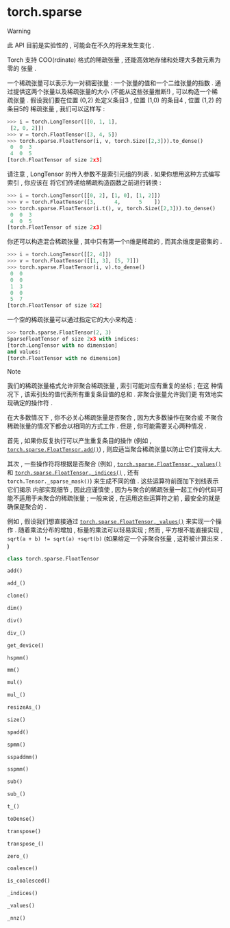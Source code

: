 # torch.sparse

Warning

此 API 目前是实验性的 , 可能会在不久的将来发生变化 .

Torch 支持 COO(rdinate) 格式的稀疏张量 , 还能高效地存储和处理大多数元素为零的 张量 .

一个稀疏张量可以表示为一对稠密张量 : 一个张量的值和一个二维张量的指数 . 通过提供这两个张量以及稀疏张量的大小 (不能从这些张量推断!) , 可以构造一个稀疏张量 . 假设我们要在位置 (0,2) 处定义条目3 , 位置 (1,0) 的条目4 , 位置 (1,2) 的条目5的 稀疏张量 , 我们可以这样写 :

```py
>>> i = torch.LongTensor([[0, 1, 1],
 [2, 0, 2]])
>>> v = torch.FloatTensor([3, 4, 5])
>>> torch.sparse.FloatTensor(i, v, torch.Size([2,3])).to_dense()
 0  0  3
 4  0  5
[torch.FloatTensor of size 2x3]

```

请注意 , LongTensor 的传入参数不是索引元组的列表 . 如果你想用这种方式编写索引 , 你应该在 将它们传递给稀疏构造函数之前进行转换 :

```py
>>> i = torch.LongTensor([[0, 2], [1, 0], [1, 2]])
>>> v = torch.FloatTensor([3,      4,      5    ])
>>> torch.sparse.FloatTensor(i.t(), v, torch.Size([2,3])).to_dense()
 0  0  3
 4  0  5
[torch.FloatTensor of size 2x3]

```

你还可以构造混合稀疏张量 , 其中只有第一个n维是稀疏的 , 而其余维度是密集的 .

```py
>>> i = torch.LongTensor([[2, 4]])
>>> v = torch.FloatTensor([[1, 3], [5, 7]])
>>> torch.sparse.FloatTensor(i, v).to_dense()
 0  0
 0  0
 1  3
 0  0
 5  7
[torch.FloatTensor of size 5x2]

```

一个空的稀疏张量可以通过指定它的大小来构造 :

```py
>>> torch.sparse.FloatTensor(2, 3)
SparseFloatTensor of size 2x3 with indices:
[torch.LongTensor with no dimension]
and values:
[torch.FloatTensor with no dimension]

```

Note

我们的稀疏张量格式允许非聚合稀疏张量 , 索引可能对应有重复的坐标 ; 在这 种情况下 , 该索引处的值代表所有重复条目值的总和 . 非聚合张量允许我们更 有效地实现确定的操作符 .

在大多数情况下 , 你不必关心稀疏张量是否聚合 , 因为大多数操作在聚合或 不聚合稀疏张量的情况下都会以相同的方式工作 . 但是 , 你可能需要关心两种情况 .

首先 , 如果你反复执行可以产生重复条目的操作 (例如 , [`torch.sparse.FloatTensor.add()`](#torch.sparse.FloatTensor.add "torch.sparse.FloatTensor.add")) , 则应适当聚合稀疏张量以防止它们变得太大.

其次 , 一些操作符将根据是否聚合 (例如 , [`torch.sparse.FloatTensor._values()`](#torch.sparse.FloatTensor._values "torch.sparse.FloatTensor._values") 和 [`torch.sparse.FloatTensor._indices()`](#torch.sparse.FloatTensor._indices "torch.sparse.FloatTensor._indices") , 还有 `torch.Tensor._sparse_mask()`) 来生成不同的值 . 这些运算符前面加下划线表示它们揭示 内部实现细节 , 因此应谨慎使 , 因为与聚合的稀疏张量一起工作的代码可能不适用于未聚合的稀疏张量 ; 一般来说 , 在运用这些运算符之前 , 最安全的就是确保是聚合的 .

例如 , 假设我们想直接通过 [`torch.sparse.FloatTensor._values()`](#torch.sparse.FloatTensor._values "torch.sparse.FloatTensor._values") 来实现一个操作 . 随着乘法分布的增加 , 标量的乘法可以轻易实现 ; 然而 , 平方根不能直接实现 , `sqrt(a + b) != sqrt(a) +sqrt(b)` (如果给定一个非聚合张量 , 这将被计算出来 . )

```py
class torch.sparse.FloatTensor
```

```py
add()
```

```py
add_()
```

```py
clone()
```

```py
dim()
```

```py
div()
```

```py
div_()
```

```py
get_device()
```

```py
hspmm()
```

```py
mm()
```

```py
mul()
```

```py
mul_()
```

```py
resizeAs_()
```

```py
size()
```

```py
spadd()
```

```py
spmm()
```

```py
sspaddmm()
```

```py
sspmm()
```

```py
sub()
```

```py
sub_()
```

```py
t_()
```

```py
toDense()
```

```py
transpose()
```

```py
transpose_()
```

```py
zero_()
```

```py
coalesce()
```

```py
is_coalesced()
```

```py
_indices()
```

```py
_values()
```

```py
_nnz()
```